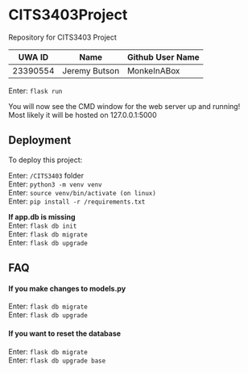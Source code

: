 # CITS3403Project
Repository for CITS3403 Project 

| UWA ID | Name | Github User Name |
|--------|------|------------------|
| 23390554 | Jeremy Butson | MonkeInABox |

Enter: `flask run`  

You will now see the CMD window for the web server up and running!  
Most likely it will be hosted on 127.0.0.1:5000

## Deployment

To deploy this project:

Enter: `/CITS3403` folder  
Enter: `python3 -m venv venv`  
Enter: `source venv/bin/activate (on linux)`  
Enter: `pip install -r /requirements.txt`  

**If app.db is missing**  
Enter: `flask db init`  
Enter: `flask db migrate`  
Enter: `flask db upgrade` 



## FAQ

#### If you make changes to models.py  
Enter: `flask db migrate`  
Enter: `flask db upgrade`

#### If you want to reset the database  
Enter: `flask db migrate`  
Enter: `flask db upgrade base`
